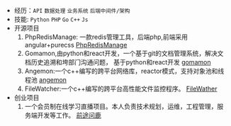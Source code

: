 * 经历：`API`  `数据处理` `业务系统` `后端中间件/架构`
* 技能: `Python` `PHP` `Go` `C++` `Js`
* 开源项目   
    1. PhpRedisManage: 一款redis管理工具，后端php,前端采用angular+purecss [PhpRedisManage](github.com/tiyee/PhpRedisManage)
    2. Gomamon,由python和react开发，一个基于git的文档管理系统，解决文档历史追溯和垮部⻔沟通问题， 基于python和react开发 [gomamon](github.com/tiyee/gomamon)
    3. Angemon:一个c++编写的跨平台网络库，reactor模式，支持对象池和线程池 [angemon](github.com/tiyee/angemon)
    4. FileWatcher:一个c++编写的跨平台高性能文件监控程序。 [FileWather](github.com/tiyee/FileWatcher)
* 创业项目   
    1. 一个会员制在线学习直播项目。本人负责技术规划，运维，工程管理，服务端开发等工作。 [前途问鹿](https://tiyee.cn/8bu2)
